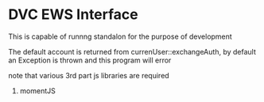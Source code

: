 # DVC EWS Interface

This is capable of runnng standalon for the purpose of development

The default account is returned from currenUser::exchangeAuth,
by default an Exception is thrown and this program
will error

note that various 3rd part js libraries are required
1. momentJS